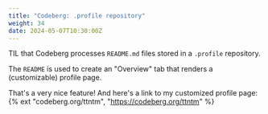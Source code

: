 ```yaml
---
title: "Codeberg: .profile repository"
weight: 34
date: 2024-05-07T10:30:00Z
---
```


TIL that Codeberg processes `README.md` files stored in a `.profile` repository.

The `README` is used to create an "Overview" tab that renders a (customizable) profile page.

That's a very nice feature! And here's a link to my customized profile page: {% ext "codeberg.org/ttntm", "https://codeberg.org/ttntm" %}
